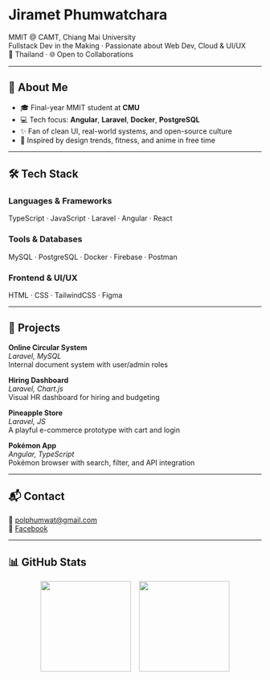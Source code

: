 #  Jiramet Phumwatchara

MMIT @ CAMT, Chiang Mai University  
Fullstack Dev in the Making · Passionate about Web Dev, Cloud & UI/UX  
📍 Thailand · 🌐 Open to Collaborations

---

## 👋 About Me

- 🎓 Final-year MMIT student at **CMU**
- 💻 Tech focus: **Angular**, **Laravel**, **Docker**, **PostgreSQL**
- ✨ Fan of clean UI, real-world systems, and open-source culture
- 🎨 Inspired by design trends, fitness, and anime in free time

---

## 🛠️ Tech Stack

### Languages & Frameworks  
TypeScript · JavaScript · Laravel · Angular · React

### Tools & Databases  
MySQL · PostgreSQL · Docker · Firebase · Postman

### Frontend & UI/UX  
HTML · CSS · TailwindCSS · Figma

---

## 🚀 Projects

**Online Circular System**  
*Laravel, MySQL*  
Internal document system with user/admin roles

**Hiring Dashboard**  
*Laravel, Chart.js*  
Visual HR dashboard for hiring and budgeting

**Pineapple Store**  
*Laravel, JS*  
A playful e-commerce prototype with cart and login

**Pokémon App**  
*Angular, TypeScript*  
Pokémon browser with search, filter, and API integration

---

## 📬 Contact

📧 [polphumwat@gmail.com](mailto:polphumwat@gmail.com)  
📘 [Facebook](https://facebook.com/jiramet%20phumwatchara)

---

## 📊 GitHub Stats

<div style="display: flex; justify-content: center; gap: 1rem;">
  <img src="https://github-readme-stats.vercel.app/api?username=jirametss&show_icons=true&theme=tokyonight&hide_border=true&card_width=400" height="180px" />
  <img src="https://github-readme-stats.vercel.app/api/top-langs/?username=jirametss&layout=compact&theme=tokyonight&hide_border=true&card_width=400" height="180px" />
</div>

